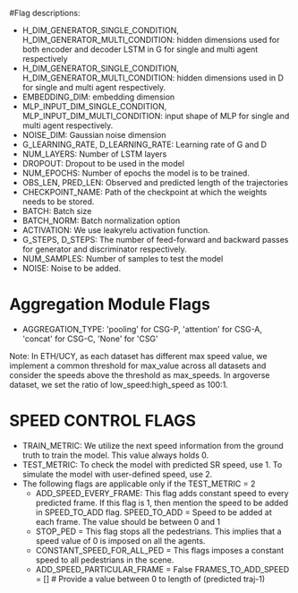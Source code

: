 
#Flag descriptions:

- H_DIM_GENERATOR_SINGLE_CONDITION, H_DIM_GENERATOR_MULTI_CONDITION: hidden dimensions used for both encoder and decoder LSTM in G for single and multi agent respectively
- H_DIM_GENERATOR_SINGLE_CONDITION, H_DIM_GENERATOR_MULTI_CONDITION: hidden dimensions used in D for single and multi agent respectively.
- EMBEDDING_DIM: embedding dimension
- MLP_INPUT_DIM_SINGLE_CONDITION, MLP_INPUT_DIM_MULTI_CONDITION: input shape of MLP for single and multi agent respectively.
- NOISE_DIM: Gaussian noise dimension
- G_LEARNING_RATE, D_LEARNING_RATE: Learning rate of G and D
- NUM_LAYERS: Number of LSTM layers
- DROPOUT: Dropout to be used in the model
- NUM_EPOCHS: Number of epochs the model is to be trained. 
- OBS_LEN, PRED_LEN: Observed and predicted length of the trajectories
- CHECKPOINT_NAME: Path of the checkpoint at which the weights needs to be stored.
- BATCH: Batch size
- BATCH_NORM: Batch normalization option
- ACTIVATION: We use leakyrelu activation function.
- G_STEPS, D_STEPS: The number of feed-forward and backward passes for generator and discriminator respectively.
- NUM_SAMPLES: Number of samples to test the model
- NOISE: Noise to be added.

# Aggregation Module Flags
- AGGREGATION_TYPE: 'pooling' for CSG-P, 'attention' for CSG-A, 'concat' for CSG-C, 'None' for 'CSG'

Note: In ETH/UCY, as each dataset has different max speed value, we implement a common threshold for max_value across all datasets and consider the speeds above the threshold as max_speeds.
In argoverse dataset, we set the ratio of low_speed:high_speed as 100:1.


# SPEED CONTROL FLAGS
- TRAIN_METRIC: We utilize the next speed information from the ground truth to train the model. This value always holds 0. 
- TEST_METRIC: To check the model with predicted SR speed, use 1. To simulate the model with user-defined speed, use 2.  
- The following flags are applicable only if the TEST_METRIC = 2
    - ADD_SPEED_EVERY_FRAME: This flag adds constant speed to every predicted frame. If this flag is 1, then mention the speed to be added in SPEED_TO_ADD flag.
SPEED_TO_ADD = Speed to be added at each frame. The value should be between 0 and 1
    - STOP_PED = This flag stops all the pedestrians. This implies that a speed value of 0 is imposed on all the agents.
    - CONSTANT_SPEED_FOR_ALL_PED = This flags imposes a constant speed to all pedestrians in the scene. 
    - ADD_SPEED_PARTICULAR_FRAME = False
    FRAMES_TO_ADD_SPEED = []  # Provide a value between 0 to length of (predicted traj-1)